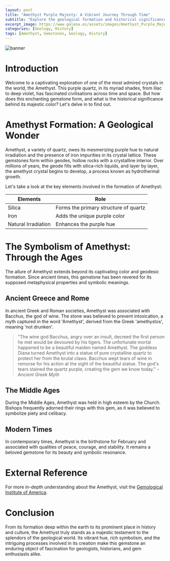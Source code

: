 ```yaml
---
layout: post
title: "Amethyst Purple Majesty: A Vibrant Journey Through Time"
subtitle: "Explore the geological formation and historical significance of the mesmerizing Amethyst."
excerpt_image: https://www.galena.es/assets/images/Amethyst_Purple_Majesty.png
categories: [Geology, History]
tags: [Amethyst, Gemstones, Geology, History]
---
```

![banner](https://www.galena.es/assets/images/Amethyst_Purple_Majesty.png "Image showcasing the mesmerizing beauty of Amethyst, illustrating its geological formation and historical significance as a vibrant and prized gemstone throughout time.")

# Introduction
Welcome to a captivating exploration of one of the most admired crystals in the world, the Amethyst. This purple quartz, in its myriad shades, from lilac to deep violet, has fascinated civilisations across time and space. But how does this enchanting gemstone form, and what is the historical significance behind its majestic color? Let's delve in to find out.

# Amethyst Formation: A Geological Wonder
Amethyst, a variety of quartz, owes its mesmerizing purple hue to natural irradiation and the presence of iron impurities in its crystal lattice. These gemstones form within geodes, hollow rocks with a crystalline interior. Over millions of years, the geode fills with silica-rich liquids, and layer by layer, the amethyst crystal begins to develop, a process known as hydrothermal growth.

Let's take a look at the key elements involved in the formation of Amethyst:

| Elements | Role |
| --- | --- |
| Silica | Forms the primary structure of quartz |
| Iron | Adds the unique purple color |
| Natural Irradiation | Enhances the purple hue |

# The Symbolism of Amethyst: Through the Ages
The allure of Amethyst extends beyond its captivating color and geodesic formation. Since ancient times, this gemstone has been revered for its supposed metaphysical properties and symbolic meanings.

## Ancient Greece and Rome
In ancient Greek and Roman societies, Amethyst was associated with Bacchus, the god of wine. The stone was believed to prevent intoxication, a myth captured in the word 'Amethyst', derived from the Greek 'amethystos', meaning 'not drunken'. 

> "The wine god Bacchus, angry over an insult, decreed the first person he met would be devoured by his tigers. The unfortunate mortal happened to be a beautiful maiden named Amethyst. The goddess Diana turned Amethyst into a statue of pure crystalline quartz to protect her from the brutal claws. Bacchus wept tears of wine in remorse for his action at the sight of the beautiful statue. The god's tears stained the quartz purple, creating the gem we know today." - *Ancient Greek Myth*

## The Middle Ages
During the Middle Ages, Amethyst was held in high esteem by the Church. Bishops frequently adorned their rings with this gem, as it was believed to symbolize piety and celibacy.

## Modern Times
In contemporary times, Amethyst is the birthstone for February and associated with qualities of peace, courage, and stability. It remains a beloved gemstone for its beauty and symbolic resonance.

# External Reference
For more in-depth understanding about the Amethyst, visit the [Gemological Institute of America](https://www.gia.edu/amethyst-description).

# Conclusion
From its formation deep within the earth to its prominent place in history and culture, the Amethyst truly stands as a majestic testament to the splendors of the geological world. Its vibrant hue, rich symbolism, and the intriguing processes involved in its creation make this gemstone an enduring object of fascination for geologists, historians, and gem enthusiasts alike.